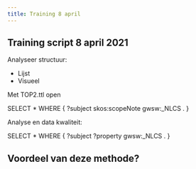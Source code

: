 ```yaml
---
title: Training 8 april
---
```


## Training script 8 april 2021





Analyseer structuur:
- Lijst
- Visueel



Met TOP2.ttl open


SELECT *
WHERE {
    ?subject skos:scopeNote gwsw:_NLCS .
}

Analyse en data kwaliteit:

SELECT *
WHERE {
    ?subject ?property gwsw:_NLCS .
}

Voordeel van deze methode?
-
